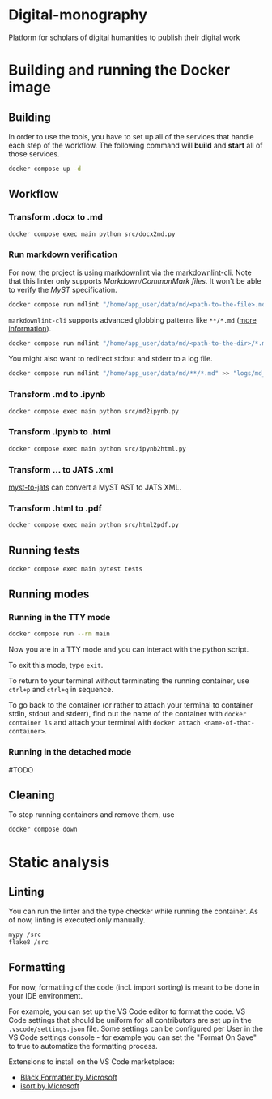 # Digital-monography
Platform for scholars of digital humanities to publish their digital work

# Building and running the Docker image

## Building

In order to use the tools, you have to set up all of the services that handle each step of the workflow. The following command will **build** and **start** all of those services.

```sh
docker compose up -d
```

## Workflow

### Transform .docx to .md

```sh
docker compose exec main python src/docx2md.py
```

### Run markdown verification

For now, the project is using [markdownlint](https://github.com/DavidAnson/markdownlint) via the [markdownlint-cli](https://github.com/igorshubovych/markdownlint-cli). Note that this linter only supports _Markdown/CommonMark files_. It won't be able to verify the _MyST_ specification.

```sh
docker compose run mdlint "/home/app_user/data/md/<path-to-the-file>.md"
```

`markdownlint-cli` supports advanced globbing patterns like `**/*.md` ([more information](https://github.com/isaacs/node-glob/blob/main/README.md#glob-primer)).

```sh
docker compose run mdlint "/home/app_user/data/md/<path-to-the-dir>/*.md"
```

You might also want to redirect stdout and stderr to a log file.

```sh
docker compose run mdlint "/home/app_user/data/md/**/*.md" >> "logs/md_linting.log" 2>&1
```

### Transform .md to .ipynb

```sh
docker compose exec main python src/md2ipynb.py
```

### Transform .ipynb to .html

```sh
docker compose exec main python src/ipynb2html.py
```

### Transform ... to JATS .xml

[myst-to-jats](https://github.com/executablebooks/mystmd/tree/main/packages/myst-to-jats) can convert a MyST AST to JATS XML.

### Transform .html to .pdf

```sh
docker compose exec main python src/html2pdf.py
```

## Running tests

```sh
docker compose exec main pytest tests
```

## Running modes

### Running in the TTY mode

```sh
docker compose run --rm main
```

Now you are in a TTY mode and you can interact with the python script.

To exit this mode, type `exit`.

To return to your terminal without terminating the running container, use `ctrl+p` and `ctrl+q` in sequence.

To go back to the container (or rather to attach your terminal to container stdin, stdout and stderr), find out the name of the container with `docker container ls` and attach your terminal with `docker attach <name-of-that-container>`.

### Running in the detached mode

#TODO

## Cleaning

To stop running containers and remove them, use

```sh
docker compose down
```

# Static analysis

## Linting

You can run the linter and the type checker while running the container. As of now, linting is executed only manually.

```sh
mypy /src
flake8 /src
```

## Formatting

For now, formatting of the code (incl. import sorting) is meant to be done in your IDE environment.

For example, you can set up the VS Code editor to format the code. VS Code settings that should be uniform for all contributors are set up in the `.vscode/settings.json` file. Some settings can be configured per User in the VS Code settings console - for example you can set the "Format On Save" to true to automatize the formatting process.

Extensions to install on the VS Code marketplace:
* [Black Formatter by Microsoft](https://marketplace.visualstudio.com/items?itemName=ms-python.black-formatter)
* [isort by Microsoft](https://marketplace.visualstudio.com/items?itemName=ms-python.isort)

